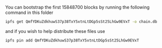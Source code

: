 You can bootstrap the first 15848700 blocks by running the following command in this folder

```bash 
ipfs get QmfYDKuZdkhuwS37p38TxY5xtnLtDGp5sSt25LhGw9EVxT -o chain.db
```

and if you wish to help distribute these files use
```bash
ipfs pin add QmfYDKuZdkhuwS37p38TxY5xtnLtDGp5sSt25LhGw9EVxT
```